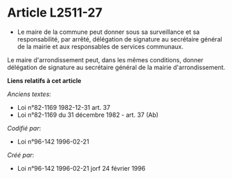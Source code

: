 # Article L2511-27

- Le maire de la commune peut donner sous sa surveillance et sa responsabilité, par arrêté, délégation de signature au
secrétaire général de la mairie et aux responsables de services communaux.

Le maire d'arrondissement peut, dans les mêmes conditions, donner délégation de signature au secrétaire général de la mairie
d'arrondissement.

**Liens relatifs à cet article**

_Anciens textes_:

  - Loi n°82-1169 1982-12-31 art. 37
  - Loi n°82-1169 du 31 décembre 1982 - art. 37 (Ab)

_Codifié par_:

  - Loi n°96-142 1996-02-21

_Créé par_:

  - Loi n°96-142 1996-02-21 jorf 24 février 1996
